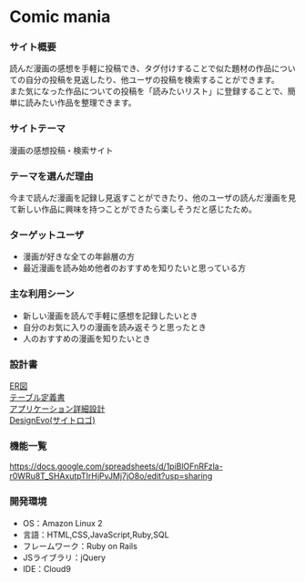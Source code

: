 # Comic mania

### サイト概要
読んだ漫画の感想を手軽に投稿でき、タグ付けすることで似た題材の作品についての自分の投稿を見返したり、他ユーザの投稿を検索することができます。  
また気になった作品についての投稿を「読みたいリスト」に登録することで、簡単に読みたい作品を整理できます。

### サイトテーマ
漫画の感想投稿・検索サイト

### テーマを選んだ理由
今まで読んだ漫画を記録し見返すことができたり、他のユーザの読んだ漫画を見て新しい作品に興味を持つことができたら楽しそうだと感じたため。

### ターゲットユーザ
- 漫画が好きな全ての年齢層の方
- 最近漫画を読み始め他者のおすすめを知りたいと思っている方

### 主な利用シーン
- 新しい漫画を読んで手軽に感想を記録したいとき
- 自分のお気に入りの漫画を読み返そうと思ったとき
- 人のおすすめの漫画を知りたいとき

### 設計書
[ER図](https://drive.google.com/file/d/10A_JtREKtVmDLf1ZMa8gWxNgnTUVHdCB/view?usp=sharing)  
[テーブル定義書](https://docs.google.com/spreadsheets/d/1p3w3LXCArEEwpBriCYAuWaNfwPsLo5Jqis3w-bO3TCY/edit?usp=sharing)  
[アプリケーション詳細設計](https://docs.google.com/spreadsheets/d/1lyJClTYDOohnEWhH7hti_erroUq0U5pzdvkaaNnFoos/edit?usp=sharing)  
[DesignEvo(サイトロゴ)](https://www.designevo.com/jp/)

### 機能一覧
https://docs.google.com/spreadsheets/d/1piBlOFnRFzla-r0WRu8T_SHAxutpTIrHjPvJMj7jO8o/edit?usp=sharing

### 開発環境
- OS：Amazon Linux 2
- 言語：HTML,CSS,JavaScript,Ruby,SQL
- フレームワーク：Ruby on Rails
- JSライブラリ：jQuery
- IDE：Cloud9
